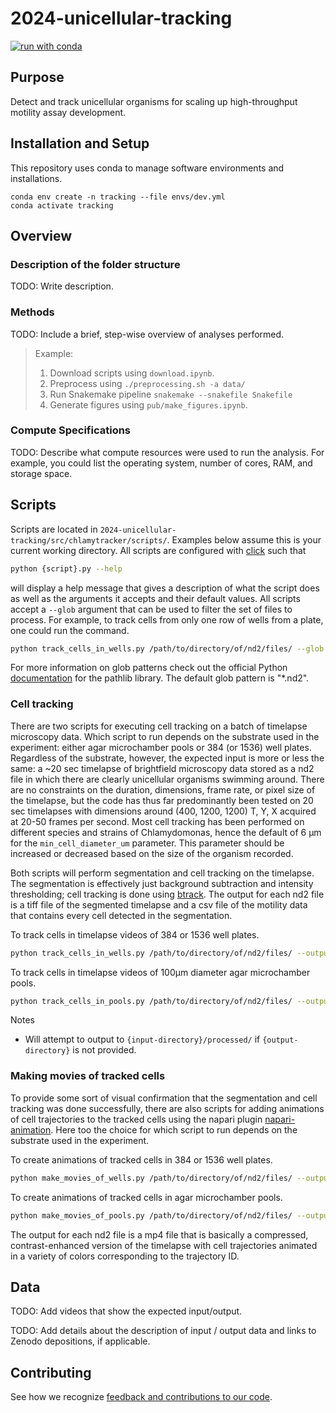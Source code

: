 # 2024-unicellular-tracking

[![run with conda](http://img.shields.io/badge/run%20with-conda-3EB049?labelColor=000000&logo=anaconda)](https://docs.conda.io/projects/miniconda/en/latest/)

## Purpose

Detect and track unicellular organisms for scaling up high-throughput motility assay development.

## Installation and Setup

This repository uses conda to manage software environments and installations.

```{bash}
conda env create -n tracking --file envs/dev.yml
conda activate tracking
```

## Overview

### Description of the folder structure

TODO: Write description.

### Methods

TODO: Include a brief, step-wise overview of analyses performed.

> Example:
>
> 1.  Download scripts using `download.ipynb`.
> 2.  Preprocess using `./preprocessing.sh -a data/`
> 3.  Run Snakemake pipeline `snakemake --snakefile Snakefile`
> 4.  Generate figures using `pub/make_figures.ipynb`.

### Compute Specifications

TODO: Describe what compute resources were used to run the analysis. For example, you could list the operating system, number of cores, RAM, and storage space.

## Scripts

Scripts are located in `2024-unicellular-tracking/src/chlamytracker/scripts/`. Examples below assume this is your current working directory. All scripts are configured with [click](https://click.palletsprojects.com/en/8.1.x/) such that

```bash
python {script}.py --help
```

will display a help message that gives a description of what the script does as well as the arguments it accepts and their default values. All scripts accept a `--glob` argument that can be used to filter the set of files to process. For example, to track cells from only one row of wells from a plate, one could run the command.

```bash
python track_cells_in_wells.py /path/to/directory/of/nd2/files/ --glob "WellB*.nd2"
```

For more information on glob patterns check out the official Python [documentation](https://docs.python.org/3/library/pathlib.html#pathlib.Path.glob) for the pathlib library. The default glob pattern is "*.nd2".

### Cell tracking
There are two scripts for executing cell tracking on a batch of timelapse microscopy data. Which script to run depends on the substrate used in the experiment: either agar microchamber pools or 384 (or 1536) well plates. Regardless of the substrate, however, the expected input is more or less the same: a ~20 sec timelapse of brightfield microscopy data stored as a nd2 file in which there are clearly unicellular organisms swimming around. There are no constraints on the duration, dimensions, frame rate, or pixel size of the timelapse, but the code has thus far predominantly been tested on 20 sec timelapses with dimensions around (400, 1200, 1200) T, Y, X acquired at 20-50 frames per second. Most cell tracking has been performed on different species and strains of Chlamydomonas, hence the default of 6 µm for the `min_cell_diameter_um` parameter. This parameter should be increased or decreased based on the size of the organism recorded.

Both scripts will perform segmentation and cell tracking on the timelapse. The segmentation is effectively just background subtraction and intensity thresholding; cell tracking is done using [btrack](https://btrack.readthedocs.io/en/latest/index.html). The output for each nd2 file is a tiff file of the segmented timelapse and a csv file of the motility data that contains every cell detected in the segmentation.

To track cells in timelapse videos of 384 or 1536 well plates.
```bash
python track_cells_in_wells.py /path/to/directory/of/nd2/files/ --output-directory /path/to/writeable/storage/location/ --use-dask
```

To track cells in timelapse videos of 100µm diameter agar microchamber pools.
```bash
python track_cells_in_pools.py /path/to/directory/of/nd2/files/ --output-directory /path/to/writeable/storage/location/ --pool-radius 50
```

Notes
* Will attempt to output to `{input-directory}/processed/` if `{output-directory}` is not provided.


### Making movies of tracked cells
To provide some sort of visual confirmation that the segmentation and cell tracking was done successfully, there are also scripts for adding animations of cell trajectories to the tracked cells using the napari plugin [napari-animation](https://github.com/napari/napari-animation). Here too the choice for which script to run depends on the substrate used in the experiment.

To create animations of tracked cells in 384 or 1536 well plates.
```bash
python make_movies_of_wells.py /path/to/directory/of/nd2/files/ --output-directory /path/to/writeable/storage/location/
```

To create animations of tracked cells in agar microchamber pools.
```bash
python make_movies_of_pools.py /path/to/directory/of/nd2/files/ --output-directory /path/to/writeable/storage/location/
```

The output for each nd2 file is a mp4 file that is basically a compressed, contrast-enhanced version of the timelapse with cell trajectories animated in a variety of colors corresponding to the trajectory ID.

## Data

TODO: Add videos that show the expected input/output.

TODO: Add details about the description of input / output data and links to Zenodo depositions, if applicable.


## Contributing

See how we recognize [feedback and contributions to our code](https://github.com/Arcadia-Science/arcadia-software-handbook/blob/main/guides-and-standards/guide-credit-for-contributions.md).
